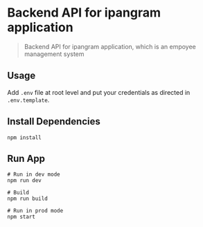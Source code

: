 # Backend API for ipangram application

> Backend API for ipangram application, which is an empoyee management system

## Usage

Add `.env` file at root level and put your credentials as directed in `.env.template`.

## Install Dependencies

```
npm install
```

## Run App

```
# Run in dev mode
npm run dev

# Build
npm run build

# Run in prod mode
npm start
```

